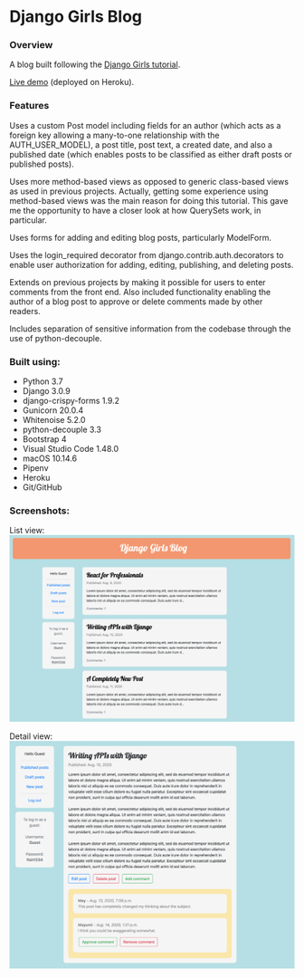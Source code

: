 # Django Girls Blog

### Overview

A blog built following the [Django Girls tutorial](https://tutorial.djangogirls.org/en/).</br>

[Live demo](https://jjl-djangogirlsblog.herokuapp.com) (deployed on Heroku).

### Features

Uses a custom Post model including fields for an author (which acts as a foreign key allowing a many-to-one
relationship with the AUTH_USER_MODEL), a post title, post text, a created date, and also a published date
(which enables posts to be classified as either draft posts or published posts).</br>

Uses more method-based views as opposed to generic class-based views as used in previous projects. Actually,
getting some experience using method-based views was the main reason for doing this tutorial. This gave me the
opportunity to have a closer look at how QuerySets work, in particular.<br/>

Uses forms for adding and editing blog posts, particularly ModelForm.<br/>

Uses the login_required decorator from django.contrib.auth.decorators to enable user authorization for adding,
editing, publishing, and deleting posts.<br/>

Extends on previous projects by making it possible for users to enter comments from the front end. Also
included functionality enabling the author of a blog post to approve or delete comments made by other readers.<br/>

Includes separation of sensitive information from the codebase through the use of python-decouple.

### Built using:

* Python 3.7
* Django 3.0.9
* django-crispy-forms 1.9.2
* Gunicorn 20.0.4
* Whitenoise 5.2.0
* python-decouple 3.3
* Bootstrap 4
* Visual Studio Code 1.48.0
* macOS 10.14.6
* Pipenv
* Heroku
* Git/GitHub

### Screenshots:

List view:
![alt text](readme_screenshot_1.png "Blog list screenshot")</br>

Detail view:
![alt text](readme_screenshot_2.png "Blog detail screenshot")
